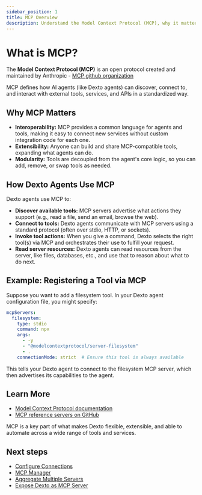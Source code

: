 ```yaml
---
sidebar_position: 1
title: MCP Overview
description: Understand the Model Context Protocol (MCP), why it matters, and how Dexto integrates with MCP servers and tools.
---
```


# What is MCP?

The **Model Context Protocol (MCP)** is an open protocol created and maintained by Anthropic - [MCP github organization](https://github.com/modelcontextprotocol)

MCP defines how AI agents (like Dexto agents) can discover, connect to, and interact with external tools, services, and APIs in a standardized way.

## Why MCP Matters

- **Interoperability:** MCP provides a common language for agents and tools, making it easy to connect new services without custom integration code for each one.
- **Extensibility:** Anyone can build and share MCP-compatible tools, expanding what agents can do.
- **Modularity:** Tools are decoupled from the agent's core logic, so you can add, remove, or swap tools as needed.

## How Dexto Agents Use MCP

Dexto agents use MCP to:
- **Discover available tools:** MCP servers advertise what actions they support (e.g., read a file, send an email, browse the web).
- **Connect to tools:** Dexto agents communicate with MCP servers using a standard protocol (often over stdio, HTTP, or sockets).
- **Invoke tool actions:** When you give a command, Dexto selects the right tool(s) via MCP and orchestrates their use to fulfill your request.
- **Read server resources:** Dexto agents can read resources from the server, like files, databases, etc., and use that to reason about what to do next.

## Example: Registering a Tool via MCP

Suppose you want to add a filesystem tool. In your Dexto agent configuration file, you might specify:

```yaml
mcpServers:
  filesystem:
    type: stdio
    command: npx
    args:
      - -y
      - "@modelcontextprotocol/server-filesystem"
      - .
    connectionMode: strict  # Ensure this tool is always available
```

This tells your Dexto agent to connect to the filesystem MCP server, which then advertises its capabilities to the agent.

## Learn More

- [Model Context Protocol documentation](https://modelcontextprotocol.io/introduction)
- [MCP reference servers on GitHub](https://github.com/modelcontextprotocol/reference-servers)

MCP is a key part of what makes Dexto flexible, extensible, and able to automate across a wide range of tools and services. 

## Next steps

- [Configure Connections](./connecting-servers)
- [MCP Manager](./mcp-manager)
- [Aggregate Multiple Servers](./grouping-servers)
- [Expose Dexto as MCP Server](./dexto-as-mcp-server)